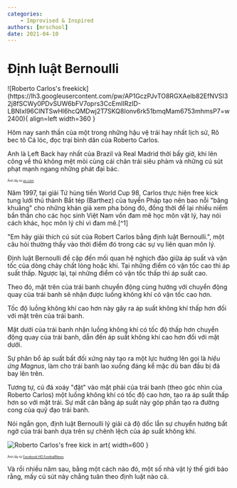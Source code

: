 ```yaml
---
categories:
    - Improvised & Inspired
authors: [mrschool]
date: 2021-04-10
---
```


# Định luật Bernoulli

<div class="result" markdown>
![Roberto Carlos's freekick](https://lh3.googleusercontent.com/pw/AP1GczPJvTO8RGXAelb82EfNVSI32j8fSCWy0PDvSUW6bFV7oprs3CcEmIIRzID-LBNIxl96ClNTSwHl6hcQMDwj2T7SKQ8Ionv6rk51bmqMam6753mhmsP7=w2400){ align=left width=360 }

Hôm nay sanh thần của một trong những hậu vệ trái hay nhất lịch sử, Rô bec tô Cá lóc, đọc trại bình dân của Roberto Carlos.

Anh là Left Back hay nhất của Brazil và Real Madrid thời bấy giờ, khi lên công về thủ không mệt mỏi cùng cái chân trái siêu phàm và những cú sút phạt mạnh ngang những phát đại bác.
</div>

<!-- more -->

<span style="font-size: 0.5em;">Ảnh lấy từ [as.com](https://as.com/videos/2018/06/03/en/1528036602_233332.html)</span>

Năm 1997, tại giải Tứ hùng tiền World Cup 98, Carlos thực hiện free kick tung lưới thủ thành Bắt tép (Barthez) của tuyển Pháp tạo nên bao nỗi "bâng khuâng" cho những khán giả xem pha bóng đó, đồng thời để lại nhiều niềm bần thần cho các học sinh Việt Nam vốn đam mê học môn vật lý, hay nói cách khác, học môn lý chỉ vì đam mê.[^1]

"Em hãy giải thích cú sút của Robert Carlos bằng định luật Bernoulli.", một câu hỏi thường thấy vào thời điểm đó trong các sự vụ liên quan môn lý.

Định luật Bernoulli đề cập đến mối quan hệ nghịch đảo giữa áp suất và vận tốc của dòng chảy chất lỏng hoặc khí. Tại những điểm có vận tốc cao thì áp suất thấp. Ngược lại, tại những điểm có vận tốc thấp thì áp suất cao.

Theo đó, mặt trên của trái banh chuyển động cùng hướng với chuyển động quay của trái banh sẽ nhận được luồng không khí có vận tốc cao hơn.

Tốc độ luồng không khí cao hơn này gây ra áp suất không khí thấp hơn đối với mặt trên của trái banh.

Mặt dưới của trái banh nhận luồng không khí có tốc độ thấp hơn chuyển động quay của trái banh, dẫn đến áp suất không khí cao hơn đối với mặt dưới.

Sự phân bổ áp suất bất đối xứng này tạo ra một lực hướng lên gọi là *hiệu ứng Magnus*, làm cho trái banh lao xuống đáng kể mặc dù ban đầu bị đá bay lên trên.

Tương tự, cú đá xoáy "đặt" vào mặt phải của trái banh (theo góc nhìn của Roberto Carlos) một luồng không khí có tốc độ cao hơn, tạo ra áp suất thấp hơn so với mặt trái. Sự mất cân bằng áp suất này góp phần tạo ra đường cong của quỹ đạo trái banh.

Nói ngắn gọn, định luật Bernoulli lý giải cả độ dốc lẫn sự chuyển hướng bất ngờ của trái banh dựa trên sự chênh lệch của áp suất không khí. 

![Roberto Carlos's free kick in art](https://lh3.googleusercontent.com/pw/AP1GczPJJ52kLGW_nr9qXkyY7zA7zQTtkKeam4vgX0IrqWlOjf1Y-zYUtk_PGHH2AuN0E3DDX-NSiJey14EdSRgpfDzX8wgMscJzqnMec9rFPHRYM1zbaeKc=w2400){ width=600 }

<span style="font-size: 0.5em;">Ảnh lấy từ [Facebook HD.FootballNews](facebook.com/HD.FootballNews/photos/23-years-ago-today-roberto-carlos-scored-that-iconic-free-kick-for-brazil-vs-fra/1379695788890835/)</span>

Và rồi nhiều năm sau, bằng một cách nào đó, một số nhà vật lý thế giới bảo rằng, mấy cú sút này chẳng tuân theo định luật nào cả.